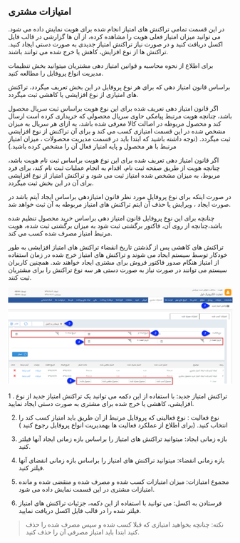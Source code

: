 ﻿## امتیازات مشتری

در این قسمت تمامی تراکنش های امتیاز انجام شده برای هویت نمایش داده می شود. می توانید میزان امتیاز فعلی هویت را مشاهده کرده، از آن ها گزارشی در قالب فایل اکسل دریافت کنید و در صورت نیاز تراکنش امتیاز جدیدی به صورت دستی ایجاد کنید. تراکنش ها از نوع افزایش، کاهش یا خرج شده می توانند باشند.

برای اطلاع از نحوه محاسبه و قوانین امتیاز دهی مشتریان میتوانید بخش تنظیمات مدیریت انواع پروفایل را مطالعه کنید.

براساس قانون امتیاز دهی که برای هر نوع پروفایل در این بخش تعریف میگردد، تراکنش های امتیازی از نوع افزایشی یا کاهشی ثبت میگردد.

اگر قانون امتیاز دهی تعریف شده برای این نوع هویت براساس ثبت سریال محصول باشد، چنانچه هویت مرتبط پیامکی حاوی سریال محصولی که خریداری کرده است ارسال کند و محصول مربوطه در اصالت کالا معرفی شده باشد،   به ازای هر سریال به میزان مشخص شده در این قسمت امتیازی کسب می کند و برای آن تراکنش از نوع افزایشی ثبت میگردد. (توجه داشته باشید که ابتدا باید در قسمت مدیریت محصولات ، میزان امتیاز مرتبط با هر محصول و پایه امتیاز فعال آن را مشخص کرده باشید.)

اگر قانون امتیاز دهی تعریف شده برای این نوع هویت براساس ثبت نام هویت باشد، چنانچه هویت از طریق صفحه ثبت نام، اقدام به انجام عملیات ثبت نام کند، برای فرد مربوط، به میزان مشخص شده امتیاز ثبت می شود و تراکنش امتیاز از نوع افزایشی برای آن در این بخش ثبت میگردد.

در صورت اینکه برای نوع پروفایل مورد نظر قانون امتیازدهی براساس ایجاد آیتم باشد در صورت ایجاد ، ویرایش یا حذف آن ایتم تراکنش های امتیاز مربوطه به آن ثبت خواهد شد.

چنانچه برای این نوع پروفایل قانون امتیاز دهی براساس خرید محصول تنظیم شده باشد،چنانچه از روی آن، فاکتور برگشتی ثبت شود به میزان برگشتی ثبت شده، هویت مرتبط امتیاز مصرف شده کسب می کند.

تراکنش های کاهشی پس از گذشتن تاریخ انقضاء تراکنش های امتیاز افزایشی به طور خودکار توسط سیستم ایجاد می شوند و تراکنش های امتیاز خرج شده در زمان استفاده از امتیاز هنگام صدور فاکتور فروش برای مشتری ایجاد خواهند شد. همچنین کاربران سیستم می توانند در صورت نیاز به صورت دستی هر سه نوع تراکنش را برای مشتریان ثبت کنند.

![](IdentityPoints.jpg)

1 . تراکنش امتیاز جدید: با استفاده از این دکمه می توانید یک تراکنش امتیاز جدید از نوع افزایشی، کاهشی یا خرج شده برای مشتری به صورت دستی ایجاد نمایید.

2.  نوع فعالیت :  نوع فعالیتی که پروفایل مرتبط از آن طریق باید امتیاز کسب کند را انتخاب کنید.  (برای اطلاع از عملکرد فعالیت ها بهمدیریت انواع پروفایل  رجوع کنید )

3. بازه زمانی ایجاد:  میتوانید تراکنش های امتیاز را براساس بازه زمانی ایجاد آنها فیلتر کنید.

4. بازه زمانی انقضاء: میتوانید تراکنش های امتیاز را براساس بازه زمانی انقضای آنها فیلتر کنید.

6. مجموع امتیازات: میزان امتیازات کسب شده و مصرف شده و منقضی شده و مانده امتیازات مشتری در این قسمت نمایش داده می شود.

7. فرستادن به اکسل: می توانید با استفاده از این دکمه، جزئیات تراکنش های امتیاز فیلتر شده را در قالب فایل اکسل دریافت نمایید.

> نکته: چنانچه بخواهید امتیازی که قبلا کسب شده و سپس مصرف شده را حذف کنید ابتدا باید امتیاز مصرفی آن را حذف کنید.

